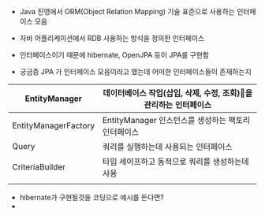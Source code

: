 
- Java 진영에서 ORM(Object Relation Mapping) 기술 표준으로 사용하는 인터페이스 모음
- 자바 어플리케이션에서 RDB 사용하는 방식을 정의한 인터페이스 
- 인터페이스이기 때문에 hibernate, OpenJPA 등이 JPA를 구현함


- 궁금증 JPA 가 인터페이스 모음이라고 했는데 어떠한 인터페이스들이 존재하는지

| EntityManager        | 데이터베이스 작업(삽입, 삭제, 수정, 조회)을 관리하는 인터페이스 |
| -------------------- | -------------------------------------- |
| EntityManagerFactory | EntityManager 인스턴스를 생성하는 팩토리 인터페이스     |
| Query                | 쿼리를 실행하는데 사용되는 인터페이스                   |
| CriteriaBuilder      | 타입 세이프하고 동적으로 쿼리를 생성하는데 사용             |
|                      |                                        |


- hibernate가 구현될것을 코딩으로 예시를 든다면?
- 
